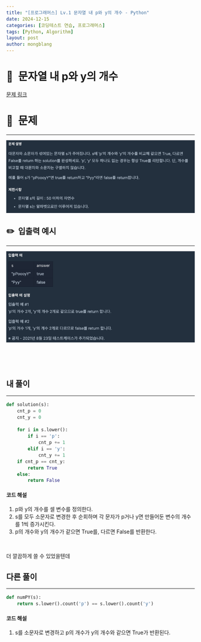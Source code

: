 ```yaml
---
title: "[프로그래머스] Lv.1 문자열 내 p와 y의 개수 - Python"
date: 2024-12-15  
categories: [코딩테스트 연습, 프로그래머스]
tags: [Python, Algorithm]
layout: post
author: mongblang
---
```


# 📌&nbsp; **문자열 내 p와 y의 개수**
[문제 링크](https://school.programmers.co.kr/learn/courses/30/lessons/12916)  

# 📝&nbsp; **문제**
---
![문제](/assets/img/codingtest-post-img/PG12916-1.png)


## ✏️&nbsp; **입출력 예시**
---
![예시](/assets/img/codingtest-post-img/PG12916-2.png)  


&nbsp;  

&nbsp;   



## **내 풀이**  
--- 

```python
def solution(s):
    cnt_p = 0
    cnt_y = 0
    
    for i in s.lower():
        if i == 'p':
            cnt_p += 1
        elif i == 'y':
            cnt_y += 1
    if cnt_p == cnt_y:
        return True
    else:
        return False
```

#### **코드 해설**  
1. p와 y의 개수를 셀 변수를 정의한다.
2. s를 모두 소문자로 변경한 후 순회하며 각 문자가 p거나 y면 만들어둔 변수의 개수를 1씩 증가시킨다.
3. p의 개수와 y의 개수가 같으면 True를, 다르면 False를 반환한다. 

&nbsp;  

더 깔끔하게 쓸 수 있었을텐데 


## **다른 풀이**
---

```python  
def numPY(s):
    return s.lower().count('p') == s.lower().count('y')
```

#### **코드 해설**  
1. s를 소문자로 변경하고 p의 개수가 y의 개수와 같으면 True가 반환된다. 

&nbsp;   
&nbsp;  


